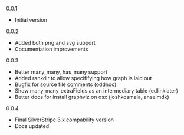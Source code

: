 0.0.1
 * Initial version

0.0.2 
 * Added both png and svg support
 * Cocumentation improvements

0.0.3
 * Better many_many, has_many support
 * Added rankdir to allow specififying how graph is laid out
 * Bugfix for source file comments (oddnoc)
 * Show many_many_extraFields as an intermediary table (edlinklater)
 * Better docs for install graphviz on osx (joshkosmala, anselmdk)

0.0.4 
 * Final SilverStripe 3.x compability version
 * Docs updated